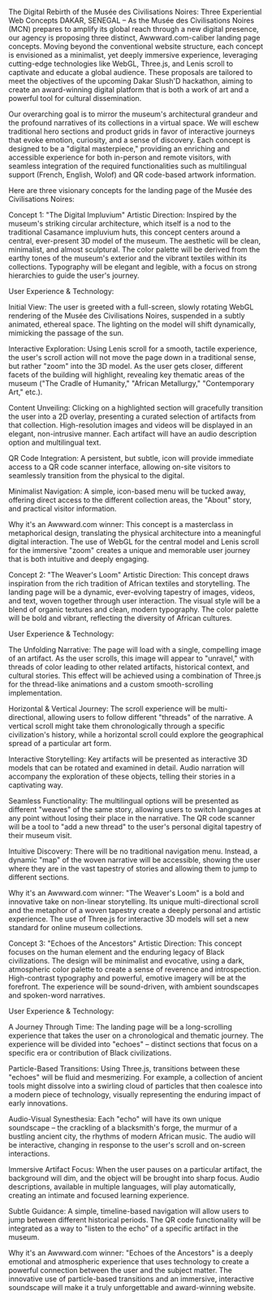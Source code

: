 The Digital Rebirth of the Musée des Civilisations Noires: Three Experiential Web Concepts
DAKAR, SENEGAL – As the Musée des Civilisations Noires (MCN) prepares to amplify its global reach through a new digital presence, our agency is proposing three distinct, Awwward.com-caliber landing page concepts. Moving beyond the conventional website structure, each concept is envisioned as a minimalist, yet deeply immersive experience, leveraging cutting-edge technologies like WebGL, Three.js, and Lenis scroll to captivate and educate a global audience. These proposals are tailored to meet the objectives of the upcoming Dakar Slush'D hackathon, aiming to create an award-winning digital platform that is both a work of art and a powerful tool for cultural dissemination.

Our overarching goal is to mirror the museum's architectural grandeur and the profound narratives of its collections in a virtual space. We will eschew traditional hero sections and product grids in favor of interactive journeys that evoke emotion, curiosity, and a sense of discovery. Each concept is designed to be a "digital masterpiece," providing an enriching and accessible experience for both in-person and remote visitors, with seamless integration of the required functionalities such as multilingual support (French, English, Wolof) and QR code-based artwork information.

Here are three visionary concepts for the landing page of the Musée des Civilisations Noires:

Concept 1: "The Digital Impluvium"
Artistic Direction: Inspired by the museum's striking circular architecture, which itself is a nod to the traditional Casamance impluvium huts, this concept centers around a central, ever-present 3D model of the museum. The aesthetic will be clean, minimalist, and almost sculptural. The color palette will be derived from the earthy tones of the museum's exterior and the vibrant textiles within its collections. Typography will be elegant and legible, with a focus on strong hierarchies to guide the user's journey.

User Experience & Technology:

Initial View: The user is greeted with a full-screen, slowly rotating WebGL rendering of the Musée des Civilisations Noires, suspended in a subtly animated, ethereal space. The lighting on the model will shift dynamically, mimicking the passage of the sun.

Interactive Exploration: Using Lenis scroll for a smooth, tactile experience, the user's scroll action will not move the page down in a traditional sense, but rather "zoom" into the 3D model. As the user gets closer, different facets of the building will highlight, revealing key thematic areas of the museum ("The Cradle of Humanity," "African Metallurgy," "Contemporary Art," etc.).

Content Unveiling: Clicking on a highlighted section will gracefully transition the user into a 2D overlay, presenting a curated selection of artifacts from that collection. High-resolution images and videos will be displayed in an elegant, non-intrusive manner. Each artifact will have an audio description option and multilingual text.

QR Code Integration: A persistent, but subtle, icon will provide immediate access to a QR code scanner interface, allowing on-site visitors to seamlessly transition from the physical to the digital.

Minimalist Navigation: A simple, icon-based menu will be tucked away, offering direct access to the different collection areas, the "About" story, and practical visitor information.

Why it's an Awwward.com winner: This concept is a masterclass in metaphorical design, translating the physical architecture into a meaningful digital interaction. The use of WebGL for the central model and Lenis scroll for the immersive "zoom" creates a unique and memorable user journey that is both intuitive and deeply engaging.

Concept 2: "The Weaver's Loom"
Artistic Direction: This concept draws inspiration from the rich tradition of African textiles and storytelling. The landing page will be a dynamic, ever-evolving tapestry of images, videos, and text, woven together through user interaction. The visual style will be a blend of organic textures and clean, modern typography. The color palette will be bold and vibrant, reflecting the diversity of African cultures.

User Experience & Technology:

The Unfolding Narrative: The page will load with a single, compelling image of an artifact. As the user scrolls, this image will appear to "unravel," with threads of color leading to other related artifacts, historical context, and cultural stories. This effect will be achieved using a combination of Three.js for the thread-like animations and a custom smooth-scrolling implementation.

Horizontal & Vertical Journey: The scroll experience will be multi-directional, allowing users to follow different "threads" of the narrative. A vertical scroll might take them chronologically through a specific civilization's history, while a horizontal scroll could explore the geographical spread of a particular art form.

Interactive Storytelling: Key artifacts will be presented as interactive 3D models that can be rotated and examined in detail. Audio narration will accompany the exploration of these objects, telling their stories in a captivating way.

Seamless Functionality: The multilingual options will be presented as different "weaves" of the same story, allowing users to switch languages at any point without losing their place in the narrative. The QR code scanner will be a tool to "add a new thread" to the user's personal digital tapestry of their museum visit.

Intuitive Discovery: There will be no traditional navigation menu. Instead, a dynamic "map" of the woven narrative will be accessible, showing the user where they are in the vast tapestry of stories and allowing them to jump to different sections.

Why it's an Awwward.com winner: "The Weaver's Loom" is a bold and innovative take on non-linear storytelling. Its unique multi-directional scroll and the metaphor of a woven tapestry create a deeply personal and artistic experience. The use of Three.js for interactive 3D models will set a new standard for online museum collections.

Concept 3: "Echoes of the Ancestors"
Artistic Direction: This concept focuses on the human element and the enduring legacy of Black civilizations. The design will be minimalist and evocative, using a dark, atmospheric color palette to create a sense of reverence and introspection. High-contrast typography and powerful, emotive imagery will be at the forefront. The experience will be sound-driven, with ambient soundscapes and spoken-word narratives.

User Experience & Technology:

A Journey Through Time: The landing page will be a long-scrolling experience that takes the user on a chronological and thematic journey. The experience will be divided into "echoes" – distinct sections that focus on a specific era or contribution of Black civilizations.

Particle-Based Transitions: Using Three.js, transitions between these "echoes" will be fluid and mesmerizing. For example, a collection of ancient tools might dissolve into a swirling cloud of particles that then coalesce into a modern piece of technology, visually representing the enduring impact of early innovations.

Audio-Visual Synesthesia: Each "echo" will have its own unique soundscape – the crackling of a blacksmith's forge, the murmur of a bustling ancient city, the rhythms of modern African music. The audio will be interactive, changing in response to the user's scroll and on-screen interactions.

Immersive Artifact Focus: When the user pauses on a particular artifact, the background will dim, and the object will be brought into sharp focus. Audio descriptions, available in multiple languages, will play automatically, creating an intimate and focused learning experience.

Subtle Guidance: A simple, timeline-based navigation will allow users to jump between different historical periods. The QR code functionality will be integrated as a way to "listen to the echo" of a specific artifact in the museum.

Why it's an Awwward.com winner: "Echoes of the Ancestors" is a deeply emotional and atmospheric experience that uses technology to create a powerful connection between the user and the subject matter. The innovative use of particle-based transitions and an immersive, interactive soundscape will make it a truly unforgettable and award-winning website.